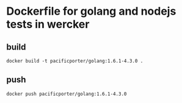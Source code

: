# Dockerfile for golang and nodejs tests in wercker

## build

```
docker build -t pacificporter/golang:1.6.1-4.3.0 .
```

## push

```
docker push pacificporter/golang:1.6.1-4.3.0
```
